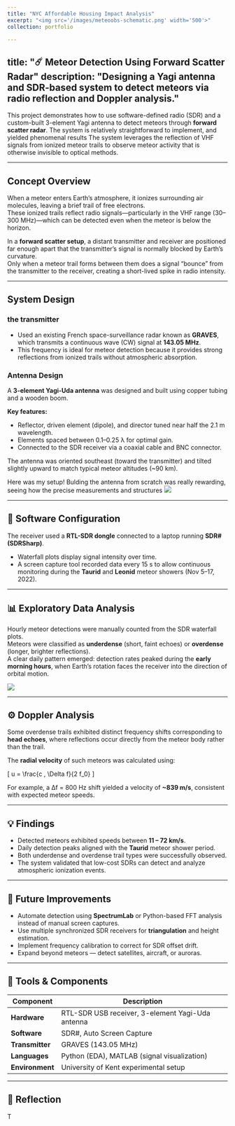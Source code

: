 ```yaml
---
title: "NYC Affordable Housing Impact Analysis"
excerpt: "<img src='/images/meteoobs-schematic.png' width='500'>"
collection: portfolio

---
```

title: "☄️ Meteor Detection Using Forward Scatter Radar"
description: "Designing a Yagi antenna and SDR-based system to detect meteors via radio reflection and Doppler analysis."
---
This project demonstrates how to use software-defined radio (SDR) and a custom-built 3-element Yagi antenna to detect meteors through **forward scatter radar**. The system is relatively straightforward to implement, and yielded phenomenal results
The system leverages the reflection of VHF signals from ionized meteor trails to observe meteor activity that is otherwise invisible to optical methods.

---

##  Concept Overview
When a meteor enters Earth’s atmosphere, it ionizes surrounding air molecules, leaving a brief trail of free electrons.  
These ionized trails reflect radio signals—particularly in the VHF range (30–300 MHz)—which can be detected even when the meteor is below the horizon.

In a **forward scatter setup**, a distant transmitter and receiver are positioned far enough apart that the transmitter’s signal is normally blocked by Earth’s curvature.  
Only when a meteor trail forms between them does a signal “bounce” from the transmitter to the receiver, creating a short-lived spike in radio intensity.

---

## System Design

### the transmitter
- Used an existing French space-surveillance radar known as **GRAVES**, which transmits a continuous wave (CW) signal at **143.05 MHz**.  
- This frequency is ideal for meteor detection because it provides strong reflections from ionized trails without atmospheric absorption.

### Antenna Design
A **3-element Yagi-Uda antenna** was designed and built using copper tubing and a wooden boom.

**Key features:**
- Reflector, driven element (dipole), and director tuned near half the 2.1 m wavelength.  
- Elements spaced between 0.1–0.25 λ for optimal gain.  
- Connected to the SDR receiver via a coaxial cable and BNC connector.

The antenna was oriented southeast (toward the transmitter) and tilted slightly upward to match typical meteor altitudes (~90 km).

Here was my setup! Bulding the antenna from scratch was really rewarding, seeing how the precise measurements and structures 
![](anna-christina-mikr/anna-christina-mikr.github.io/images/yagi_diagram.png)

---

## 🧰 Software Configuration
The receiver used a **RTL-SDR dongle** connected to a laptop running **SDR# (SDRSharp)**.  
- Waterfall plots display signal intensity over time.  
- A screen capture tool recorded data every 15 s to allow continuous monitoring during the **Taurid** and **Leonid** meteor showers (Nov 5–17, 2022).

---

## 📊 Exploratory Data Analysis
Hourly meteor detections were manually counted from the SDR waterfall plots.  
Meteors were classified as **underdense** (short, faint echoes) or **overdense** (longer, brighter reflections).  
A clear daily pattern emerged: detection rates peaked during the **early morning hours**, when Earth’s rotation faces the receiver into the direction of orbital motion.

![](../images/meteor_rates.png)

---

## ⚙️ Doppler Analysis
Some overdense trails exhibited distinct frequency shifts corresponding to **head echoes**, where reflections occur directly from the meteor body rather than the trail.

The **radial velocity** of such meteors was calculated using:

\[
u = \frac{c \, \Delta f}{2 f_0}
\]

For example, a Δf = 800 Hz shift yielded a velocity of **~839 m/s**, consistent with expected meteor speeds.

---

## 💡 Findings
- Detected meteors exhibited speeds between **11 – 72 km/s**.  
- Daily detection peaks aligned with the **Taurid** meteor shower period.  
- Both underdense and overdense trail types were successfully observed.  
- The system validated that low-cost SDRs can detect and analyze atmospheric ionization events.

---

## 🚀 Future Improvements
- Automate detection using **SpectrumLab** or Python-based FFT analysis instead of manual screen captures.  
- Use multiple synchronized SDR receivers for **triangulation** and height estimation.  
- Implement frequency calibration to correct for SDR offset drift.  
- Expand beyond meteors — detect satellites, aircraft, or auroras.

---

## 🧩 Tools & Components
| Component | Description |
|------------|-------------|
| **Hardware** | RTL-SDR USB receiver, 3-element Yagi-Uda antenna |
| **Software** | SDR#, Auto Screen Capture |
| **Transmitter** | GRAVES (143.05 MHz) |
| **Languages** | Python (EDA), MATLAB (signal visualization) |
| **Environment** | University of Kent experimental setup |

---

## 💬 Reflection
T

